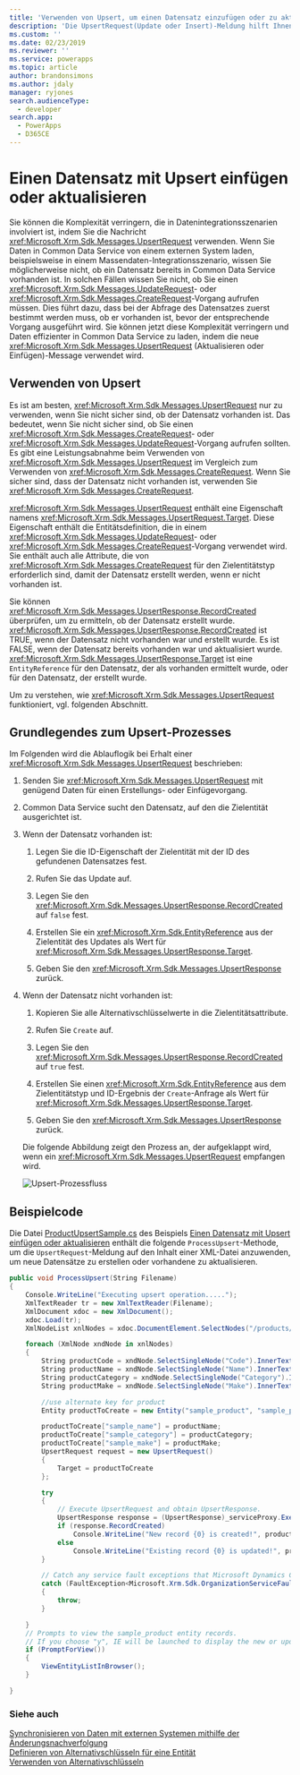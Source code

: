 ```yaml
---
title: 'Verwenden von Upsert, um einen Datensatz einzufügen oder zu aktualisieren (Common Data Service) | Microsoft Docs'
description: 'Die UpsertRequest(Update oder Insert)-Meldung hilft Ihnen, verschiedene Datenintegrationsszenarien zu vereinfachen, in denen Sie nicht wissen, ob ein Datensatz bereits in Dynamics 365 existiert. In solchen Fällen wissen Sie nicht, ob Sie einen UpdateRequest- oder CreateRequest-Vorgang aufrufen müssen. Dies führt dazu, dass bei der Abfrage des Datensatzes zuerst bestimmt werden muss, ob er vorhanden ist, bevor der entsprechende Vorgang ausgeführt wird. Die UpsertRequest-Meldung hilft Ihnen, dieses zu Problem beheben'
ms.custom: ''
ms.date: 02/23/2019
ms.reviewer: ''
ms.service: powerapps
ms.topic: article
author: brandonsimons
ms.author: jdaly
manager: ryjones
search.audienceType:
  - developer
search.app:
  - PowerApps
  - D365CE
---
```

# <a name="use-upsert-to-insert-or-update-a-record"></a>Einen Datensatz mit Upsert einfügen oder aktualisieren

Sie können die Komplexität verringern, die in Datenintegrationsszenarien involviert ist, indem Sie die Nachricht <xref:Microsoft.Xrm.Sdk.Messages.UpsertRequest> verwenden. Wenn Sie Daten in Common Data Service von einem externen System laden, beispielsweise in einem Massendaten-Integrationsszenario, wissen Sie möglicherweise nicht, ob ein Datensatz bereits in Common Data Service vorhanden ist. In solchen Fällen wissen Sie nicht, ob Sie einen <xref:Microsoft.Xrm.Sdk.Messages.UpdateRequest>- oder <xref:Microsoft.Xrm.Sdk.Messages.CreateRequest>-Vorgang aufrufen müssen. Dies führt dazu, dass bei der Abfrage des Datensatzes zuerst bestimmt werden muss, ob er vorhanden ist, bevor der entsprechende Vorgang ausgeführt wird. Sie können jetzt diese Komplexität verringern und Daten effizienter in Common Data Service zu laden, indem die neue <xref:Microsoft.Xrm.Sdk.Messages.UpsertRequest> (Aktualisieren oder Einfügen)-Message verwendet wird.  
  
<a name="BKMK_UsingUpsert"></a>   
## <a name="using-upsert"></a>Verwenden von Upsert  
 Es ist am besten, <xref:Microsoft.Xrm.Sdk.Messages.UpsertRequest> nur zu verwenden, wenn Sie nicht sicher sind, ob der Datensatz vorhanden ist. Das bedeutet, wenn Sie nicht sicher sind, ob Sie einen <xref:Microsoft.Xrm.Sdk.Messages.CreateRequest>- oder <xref:Microsoft.Xrm.Sdk.Messages.UpdateRequest>-Vorgang aufrufen sollten. Es gibt eine Leistungsabnahme beim Verwenden von <xref:Microsoft.Xrm.Sdk.Messages.UpsertRequest> im Vergleich zum Verwenden von <xref:Microsoft.Xrm.Sdk.Messages.CreateRequest>. Wenn Sie sicher sind, dass der Datensatz nicht vorhanden ist, verwenden Sie <xref:Microsoft.Xrm.Sdk.Messages.CreateRequest>.  
  
 <xref:Microsoft.Xrm.Sdk.Messages.UpsertRequest> enthält eine Eigenschaft namens <xref:Microsoft.Xrm.Sdk.Messages.UpsertRequest.Target>. Diese Eigenschaft enthält die Entitätsdefinition, die in einem <xref:Microsoft.Xrm.Sdk.Messages.UpdateRequest>- oder <xref:Microsoft.Xrm.Sdk.Messages.CreateRequest>-Vorgang verwendet wird. Sie enthält auch alle Attribute, die von <xref:Microsoft.Xrm.Sdk.Messages.CreateRequest> für den Zielentitätstyp erforderlich sind, damit der Datensatz erstellt werden, wenn er nicht vorhanden ist.  
  
 Sie können <xref:Microsoft.Xrm.Sdk.Messages.UpsertResponse.RecordCreated> überprüfen, um zu ermitteln, ob der Datensatz erstellt wurde. <xref:Microsoft.Xrm.Sdk.Messages.UpsertResponse.RecordCreated> ist TRUE, wenn der Datensatz nicht vorhanden war und erstellt wurde. Es ist FALSE, wenn der Datensatz bereits vorhanden war und aktualisiert wurde. <xref:Microsoft.Xrm.Sdk.Messages.UpsertResponse.Target> ist eine `EntityReference` für den Datensatz, der als vorhanden ermittelt wurde, oder für den Datensatz, der erstellt wurde.  
  
 Um zu verstehen, wie <xref:Microsoft.Xrm.Sdk.Messages.UpsertRequest> funktioniert, vgl. folgenden Abschnitt.  
  
<a name="BKMK_upsert"></a>   
## <a name="understanding-the-upsert-process"></a>Grundlegendes zum Upsert-Prozesses  
 Im Folgenden wird die Ablauflogik bei Erhalt einer <xref:Microsoft.Xrm.Sdk.Messages.UpsertRequest> beschrieben:  
  
1. Senden Sie <xref:Microsoft.Xrm.Sdk.Messages.UpsertRequest> mit genügend Daten für einen Erstellungs- oder Einfügevorgang.  
  
2. Common Data Service sucht den Datensatz, auf den die Zielentität ausgerichtet ist.  
  
3. Wenn der Datensatz vorhanden ist:  
  
   1.  Legen Sie die ID-Eigenschaft der Zielentität mit der ID des gefundenen Datensatzes fest.  
  
   2.  Rufen Sie das Update auf.  
  
   3.  Legen Sie den <xref:Microsoft.Xrm.Sdk.Messages.UpsertResponse.RecordCreated> auf `false` fest.  
  
   4.  Erstellen Sie ein <xref:Microsoft.Xrm.Sdk.EntityReference> aus der Zielentität des Updates als Wert für <xref:Microsoft.Xrm.Sdk.Messages.UpsertResponse.Target>.  
  
   5.  Geben Sie den <xref:Microsoft.Xrm.Sdk.Messages.UpsertResponse> zurück.  
  
4. Wenn der Datensatz nicht vorhanden ist:  
  
   1.  Kopieren Sie alle Alternativschlüsselwerte in die Zielentitätsattribute.  
  
   2.  Rufen Sie `Create` auf.  
  
   3.  Legen Sie den <xref:Microsoft.Xrm.Sdk.Messages.UpsertResponse.RecordCreated> auf `true` fest.  
  
   4.  Erstellen Sie einen <xref:Microsoft.Xrm.Sdk.EntityReference> aus dem Zielentitätstyp und ID-Ergebnis der `Create`-Anfrage als Wert für <xref:Microsoft.Xrm.Sdk.Messages.UpsertResponse.Target>.  
  
   5.  Geben Sie den <xref:Microsoft.Xrm.Sdk.Messages.UpsertResponse> zurück.  
  
   Die folgende Abbildung zeigt den Prozess an, der aufgeklappt wird, wenn ein <xref:Microsoft.Xrm.Sdk.Messages.UpsertRequest> empfangen wird.  
  
   ![Upsert-Prozessfluss](media/upsert-flowchart-dynamics-crm-2015.png "Upsert-Prozessfluss")  
  
<a name="BKMK_SampleCode"></a>   
## <a name="sample-code"></a>Beispielcode  
 Die Datei [ProductUpsertSample.cs](https://code.msdn.microsoft.com/Insert-or-update-a-record-aa160870/sourcecode?fileId=136218&pathId=1243320355) des Beispiels [Einen Datensatz mit Upsert einfügen oder aktualisieren](http://go.microsoft.com/fwlink/p/?LinkId=532924) enthält die folgende `ProcessUpsert`-Methode, um die `UpsertRequest`-Meldung auf den Inhalt einer XML-Datei anzuwenden, um neue Datensätze zu erstellen oder vorhandene zu aktualisieren.  
  
```csharp
public void ProcessUpsert(String Filename)
{
    Console.WriteLine("Executing upsert operation.....");
    XmlTextReader tr = new XmlTextReader(Filename);
    XmlDocument xdoc = new XmlDocument();
    xdoc.Load(tr);
    XmlNodeList xnlNodes = xdoc.DocumentElement.SelectNodes("/products/product");

    foreach (XmlNode xndNode in xnlNodes)
    {
        String productCode = xndNode.SelectSingleNode("Code").InnerText;
        String productName = xndNode.SelectSingleNode("Name").InnerText;
        String productCategory = xndNode.SelectSingleNode("Category").InnerText;
        String productMake = xndNode.SelectSingleNode("Make").InnerText;

        //use alternate key for product
        Entity productToCreate = new Entity("sample_product", "sample_productcode", productCode);

        productToCreate["sample_name"] = productName;
        productToCreate["sample_category"] = productCategory;
        productToCreate["sample_make"] = productMake;
        UpsertRequest request = new UpsertRequest()
        {
            Target = productToCreate
        };

        try
        {
            // Execute UpsertRequest and obtain UpsertResponse. 
            UpsertResponse response = (UpsertResponse)_serviceProxy.Execute(request);
            if (response.RecordCreated)
                Console.WriteLine("New record {0} is created!", productName);
            else
                Console.WriteLine("Existing record {0} is updated!", productName);
        }

        // Catch any service fault exceptions that Microsoft Dynamics CRM throws.
        catch (FaultException<Microsoft.Xrm.Sdk.OrganizationServiceFault>)
        {
            throw;
        }

    }
    // Prompts to view the sample_product entity records.
    // If you choose "y", IE will be launched to display the new or updated records.
    if (PromptForView())
    {
        ViewEntityListInBrowser();
    }

}
```
  
### <a name="see-also"></a>Siehe auch  
 [Synchronisieren von Daten mit externen Systemen mithilfe der Änderungsnachverfolgung](use-change-tracking-synchronize-data-external-systems.md)   
 [Definieren von Alternativschlüsseln für eine Entität](define-alternate-keys-entity.md)   
 [Verwenden von Alternativschlüsseln](use-alternate-key-create-record.md)
